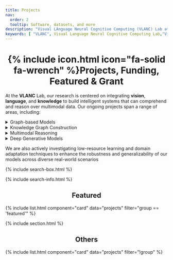 ```yaml
---
title: Projects
nav:
  order: 2
  tooltip: Software, datasets, and more
description: "Visual LAnguage Neural Cognitive Computing (VLANC) Lab at Mahindra University integrates AI, Vision, Language, and Neural Computation for multimodal understanding, Knowledge Graphs, GNNs, and Brain-computer Interfaces. At the VLANC Lab, we investigate cutting-edge areas such as Deep Generative Models, Natural Language Processing (NLP), and Visual Language understanding to build intelligent systems capable of reasoning, perception, and learning across modalities. As a leading Mahindra University AI Lab, the Visual Language Neural Cognitive Computing Lab fosters interdisciplinary innovation and contributes to the global AI community through impactful research, collaboration, and knowledge creation."
keywords: [ "VLANC", Visual Language Neural Cognitive Computing Lab,"Visual Language", "Neural Cognitive Computing", "VLANC Lab", "AI Research", "Knowledge Graph", "Graph Neural Networks", "Multimodal AI", "Brain-Computer Interfaces", "Deep Generative Models", "Natural Language Processing", "Vision-Language Integration","NLP", "AI", "AI and Neuroscience lab", "Mahindra University AI lab", "Nidhi Goyal", "Dr. Nidhi Goyal","Research","Research Grants","Projects","Papers","Research Paper","Research Works","Collaborations", "Interdiscipline","Past Projects","Current Projects", "Ongoing Projects","Past Research","Current Research", "Ongoing Research","Funding","Past Funding","Ongoing Funding" ]
---
```


<h1 style="text-align: center; font-weight: bold;">{% include icon.html icon="fa-solid fa-wrench" %}Projects, Funding, Featured & Grant</h1>


At the **VLANC** Lab, our research is centered on integrating **vision**, **language**, and **knowledge** to build intelligent systems that can comprehend and reason over multimodal data. Our ongoing projects span a range of areas, including:

<details markdown="1">
<summary>Graph-based Models</summary>
Graph-based models for entity linking and structured knowledge representation
</details>

<details markdown="2">
<summary>Knowledge Graph Construction</summary>
Knowledge graph construction from unstructured text
</details>

<details markdown="3">
<summary>Multimodal Reasoning</summary>
Multimodal reasoning across image-text pairs
</details>

<details markdown="4">
<summary>Deep Generative Models</summary>
Deep generative models for interpreting brain-computer interface (BCI) signals
</details>


We are also actively investigating low-resource learning and domain adaptation techniques to enhance the robustness and generalizability of our models across diverse real-world scenarios



{% include search-box.html %}

{% include search-info.html %}

<h2 style="text-align: center; font-weight: bold;"> Featured</h2>

{% include list.html component="card" data="projects" filter="group == 'featured'" %}

{% include section.html %}

<h2 style="text-align: center; font-weight: bold;"> Others</h2>

{% include list.html component="card" data="projects" filter="!group"  %}
